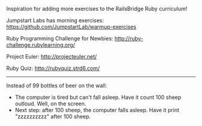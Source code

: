 Inspiration for adding more exercises to the RailsBridge Ruby curriculum!

Jumpstart Labs has morning exercises:
https://github.com/JumpstartLab/warmup-exercises

Ruby Programming Challenge for Newbies:
http://ruby-challenge.rubylearning.org/

Project Euler:
http://projecteuler.net/

Ruby Quiz:
http://rubyquiz.strd6.com/

***

Instead of 99 bottles of beer on the wall:
* The computer is tired but can't fall asleep. Have it count 100 sheep outloud. Well, on the screen.
* Next step: after 100 sheep, the computer falls asleep. Have it print "zzzzzzzzzz" after 100 sheep.